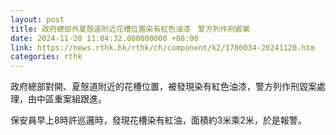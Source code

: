 ```yaml
---
layout: post
title: 政府總部外夏慤道附近花槽位置染有紅色油漆　警方列作刑毀案
date: 2024-11-20 11:04:32.000000000 +08:00
link: https://news.rthk.hk/rthk/ch/component/k2/1780034-20241120.htm
categories: rthk
---
```


政府總部對開、夏慤道附近的花槽位置，被發現染有紅色油漆，警方列作刑毀案處理，由中區重案組跟進。

保安員早上8時許巡邏時，發現花槽染有紅油，面積約3米乘2米，於是報警。
